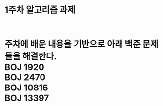 <h1>1주차 알고리즘 과제<h1>
<br>
주차에 배운 내용을 기반으로 아래 백준 문제들을 해결한다.

<br>
BOJ 1920
<br>
BOJ 2470
<br>
BOJ 10816
<br>
BOJ 13397
<br>
